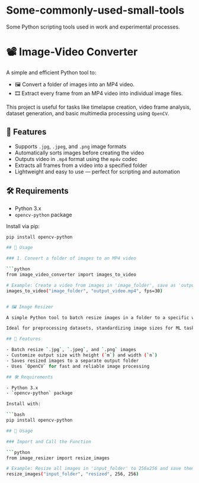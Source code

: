 # Some-commonly-used-small-tools
Some Python scripting tools used in work and experimental processes.

# 📽️ Image-Video Converter

A simple and efficient Python tool to:

- 🖼️ Convert a folder of images into an MP4 video.
- 🎞️ Extract every frame from an MP4 video into individual image files.

This project is useful for tasks like timelapse creation, video frame analysis, dataset generation, and basic multimedia processing using `OpenCV`.

## 🔧 Features

- Supports `.jpg`, `.jpeg`, and `.png` image formats
- Automatically sorts images before creating the video
- Outputs video in `.mp4` format using the `mp4v` codec
- Extracts all frames from a video into a specified folder
- Lightweight and easy to use — perfect for scripting and automation

## 🛠️ Requirements

- Python 3.x
- `opencv-python` package

Install via pip:

```bash
pip install opencv-python

## 🚀 Usage

### 1. Convert a folder of images to an MP4 video

```python
from image_video_converter import images_to_video

# Example: Create a video from images in 'image_folder', save as 'output_video.mp4'
images_to_video("image_folder", "output_video.mp4", fps=30)


# 🖼️ Image Resizer

A simple Python tool to batch resize images in a folder to a specific width and height (m × n).

Ideal for preprocessing datasets, standardizing image sizes for ML tasks, or simply resizing multiple images at once.

## 🔧 Features

- Batch resize `.jpg`, `.jpeg`, and `.png` images
- Customize output size with height (`m`) and width (`n`)
- Saves resized images to a separate output folder
- Uses `OpenCV` for fast and reliable image processing

## 🛠️ Requirements

- Python 3.x
- `opencv-python` package

Install with:

```bash
pip install opencv-python

## 🚀 Usage

### Import and Call the Function

```python
from image_resizer import resize_images

# Example: Resize all images in 'input_folder' to 256x256 and save them to 'resized'
resize_images("input_folder", "resized", 256, 256)

